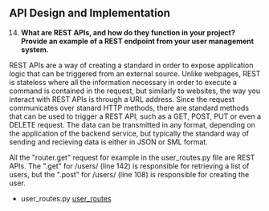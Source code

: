 ## API Design and Implementation

14. **What are REST APIs, and how do they function in your project? Provide an example of a REST endpoint from your user management system.**

REST APIs are a way of creating a standard in order to expose application logic that can be triggered from an external source. Unlike webpages, REST is stateless where all the information necessary in order to execute a command is contained in the request, but similarly to websites, the way you interact with REST APIs is through a URL address. Since the request communicates over stanard HTTP methods, there are standard methods that can be used to trigger a REST API, such as a GET, POST, PUT or even a DELETE request. The data can be transmitted in any format, depending on the application of the backend service, but typically the standard way of sending and recieving data is either in JSON or SML format.

All the "router.get" request for example in the user_routes.py file are REST APIs. The ".get" for /users/ (line 142) is responsible for retrieving a list of users, but the ".post" for /users/ (line 108) is responsible for creating the user.

- user_routes.py [user_routes](../app/routers/user_routes.py)